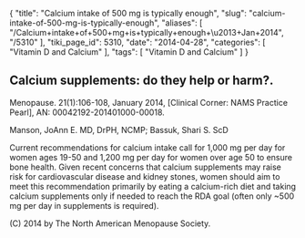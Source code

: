 {
    "title": "Calcium intake of 500 mg is typically enough",
    "slug": "calcium-intake-of-500-mg-is-typically-enough",
    "aliases": [
        "/Calcium+intake+of+500+mg+is+typically+enough+\u2013+Jan+2014",
        "/5310"
    ],
    "tiki_page_id": 5310,
    "date": "2014-04-28",
    "categories": [
        "Vitamin D and Calcium"
    ],
    "tags": [
        "Vitamin D and Calcium"
    ]
}


## Calcium supplements: do they help or harm?.

Menopause. 21(1):106-108, January 2014, <span>[Clinical Corner: NAMS Practice Pearl]</span>, AN: 00042192-201401000-00018. 

Manson, JoAnn E. MD, DrPH, NCMP; Bassuk, Shari S. ScD

Current recommendations for calcium intake call for 1,000 mg per day for women ages 19-50 and 1,200 mg per day for women over age 50 to ensure bone health. Given recent concerns that calcium supplements may raise risk for cardiovascular disease and kidney stones, women should aim to meet this recommendation primarily by eating a calcium-rich diet and taking calcium supplements only if needed to reach the RDA goal (often only ~500 mg per day in supplements is required). 

(C) 2014 by The North American Menopause Society.